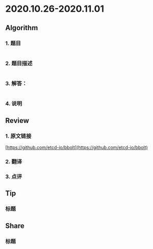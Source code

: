 # 2020.10.26-2020.11.01

## Algorithm
### 1. 题目
```

```
### 2. 题目描述
```

```

### 3. 解答：
```golang

```
### 4. 说明


## Review
### 1. 原文链接
[https://github.com/etcd-io/bbolt](https://github.com/etcd-io/bbolt)

### 2. 翻译


### 3. 点评


## Tip
### 标题


## Share
### 标题